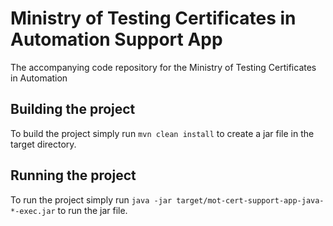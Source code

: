 # Ministry of Testing Certificates in Automation Support App
The accompanying code repository for the Ministry of Testing Certificates in Automation

## Building the project
To build the project simply run `mvn clean install` to create a jar file in the target directory.

## Running the project
To run the project simply run `java -jar target/mot-cert-support-app-java-*-exec.jar` to run the jar file. 

